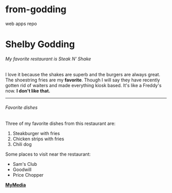 # from-godding
web apps repo
# Shelby Godding
###### My favorite restaurant is Steak N' Shake

I love it because the shakes are superb and the burgers are always great. The shoestring fries are my **favorite**. Though I will say they have recently gotten rid of waiters and made everything kiosk based. It's like a Freddy's now. **I don't like that.**

---

###### Favorite dishes
Three of my favorite dishes from this restaurant are:
1. Steakburger with fries
2. Chicken strips with fries
3. Chili dog

Some places to visit near the restaurant:

- Sam's Club
- Goodwill
- Price Chopper




**[MyMedia](MyMedia.md)**